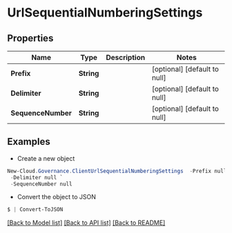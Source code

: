 # UrlSequentialNumberingSettings
## Properties

Name | Type | Description | Notes
------------ | ------------- | ------------- | -------------
**Prefix** | **String** |  | [optional] [default to null]
**Delimiter** | **String** |  | [optional] [default to null]
**SequenceNumber** | **String** |  | [optional] [default to null]

## Examples

- Create a new object
```powershell
New-Cloud.Governance.ClientUrlSequentialNumberingSettings  -Prefix null `
 -Delimiter null `
 -SequenceNumber null
```

- Convert the object to JSON
```powershell
$ | Convert-ToJSON
```


[[Back to Model list]](../README.md#documentation-for-models) [[Back to API list]](../README.md#documentation-for-api-endpoints) [[Back to README]](../README.md)

